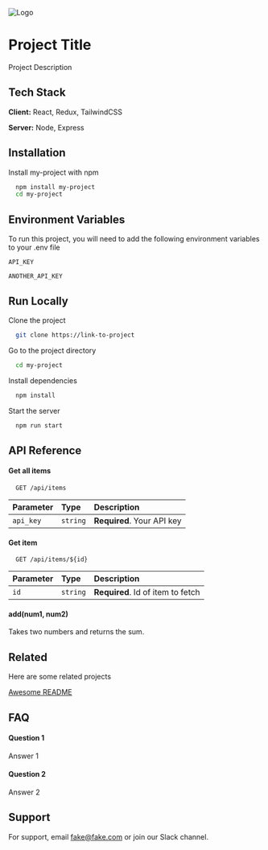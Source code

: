 ![Logo](https://media.licdn.com/dms/image/v2/C4E1BAQGorTTcdBpzbg/company-background_10000/company-background_10000/0/1624981679246/oblek_company_cover?e=2147483647&v=beta&t=jESdkfCgLdymZj4KUdeqydqj1ZTctI8T4yrNzU6JMaY)

# Project Title

Project Description

## Tech Stack

**Client:** React, Redux, TailwindCSS

**Server:** Node, Express

## Installation

Install my-project with npm

```bash
  npm install my-project
  cd my-project
```

## Environment Variables

To run this project, you will need to add the following environment variables to your .env file

`API_KEY`

`ANOTHER_API_KEY`

## Run Locally

Clone the project

```bash
  git clone https://link-to-project
```

Go to the project directory

```bash
  cd my-project
```

Install dependencies

```bash
  npm install
```

Start the server

```bash
  npm run start
```

## API Reference

#### Get all items

```http
  GET /api/items
```

| Parameter | Type     | Description                |
|:--------- |:-------- |:-------------------------- |
| `api_key` | `string` | **Required**. Your API key |

#### Get item

```http
  GET /api/items/${id}
```

| Parameter | Type     | Description                       |
|:--------- |:-------- |:--------------------------------- |
| `id`      | `string` | **Required**. Id of item to fetch |

#### add(num1, num2)

Takes two numbers and returns the sum.

## Related

Here are some related projects

[Awesome README](https://github.com/matiassingers/awesome-readme)

## FAQ

#### Question 1

Answer 1

#### Question 2

Answer 2

## Support

For support, email fake@fake.com or join our Slack channel.
